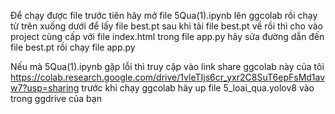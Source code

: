 Để chạy được file trước tiên hãy mở file 5Qua(1).ipynb lên ggcolab rồi chạy từ trên xuống dưới để lấy file best.pt sau khi tải file best.pt về rồi thì cho vào project cùng cấp với file index.html trong file app.py hãy sửa đường dẫn đến file best.pt rồi chạy file app.py 

Nếu mà 5Qua(1).ipynb gặp lỗi thì truy cập vào link share ggcolab này của tôi https://colab.research.google.com/drive/1vleTIjs6cr_yxr2C8SuT6epFsMd1avw7?usp=sharing 
trước khi chạy ggcolab hãy up file 5_loai_qua.yolov8 vào trong ggdrive của bạn

